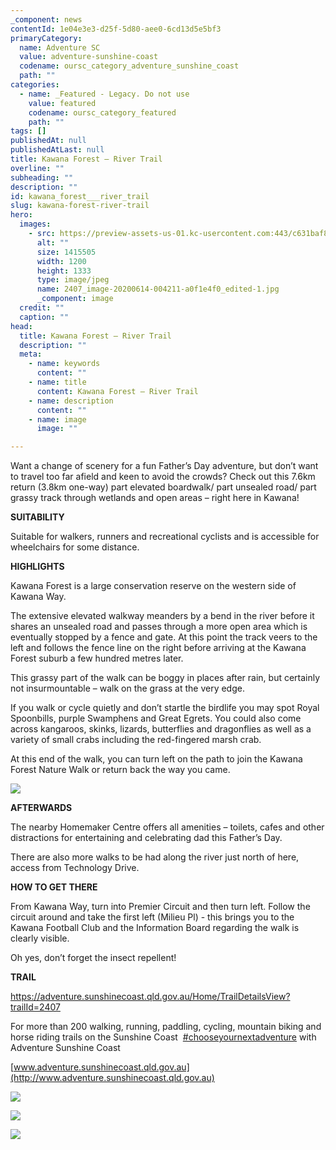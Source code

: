 ```yaml
---
_component: news
contentId: 1e04e3e3-d25f-5d80-aee0-6cd13d5e5bf3
primaryCategory:
  name: Adventure SC
  value: adventure-sunshine-coast
  codename: oursc_category_adventure_sunshine_coast
  path: ""
categories:
  - name: _Featured - Legacy. Do not use
    value: featured
    codename: oursc_category_featured
    path: ""
tags: []
publishedAt: null
publishedAtLast: null
title: Kawana Forest – River Trail
overline: ""
subheading: ""
description: ""
id: kawana_forest___river_trail
slug: kawana-forest-river-trail
hero:
  images:
    - src: https://preview-assets-us-01.kc-usercontent.com:443/c631baf8-1b46-001f-580c-d0001b68b4a8/14c31e2b-3f78-4414-941a-8e84630cce87/2407_image-20200614-004211-a0f1e4f0_edited-1.jpg
      alt: ""
      size: 1415505
      width: 1200
      height: 1333
      type: image/jpeg
      name: 2407_image-20200614-004211-a0f1e4f0_edited-1.jpg
      _component: image
  credit: ""
  caption: ""
head:
  title: Kawana Forest – River Trail
  description: ""
  meta:
    - name: keywords
      content: ""
    - name: title
      content: Kawana Forest – River Trail
    - name: description
      content: ""
    - name: image
      image: ""

---
```

Want a change of scenery for a fun Father’s Day adventure, but don’t want to travel too far afield and keen to avoid the crowds? Check out this 7.6km return (3.8km one-way) part elevated boardwalk/ part unsealed road/ part grassy track through wetlands and open areas – right here in Kawana!

**SUITABILITY**

Suitable for walkers, runners and recreational cyclists and is accessible for wheelchairs for some distance.

**HIGHLIGHTS**

Kawana Forest is a large conservation reserve on the western side of Kawana Way.

The extensive elevated walkway meanders by a bend in the river before it shares an unsealed road and passes through a more open area which is eventually stopped by a fence and gate. At this point the track veers to the left and follows the fence line on the right before arriving at the Kawana Forest suburb a few hundred metres later.

This grassy part of the walk can be boggy in places after rain, but certainly not insurmountable – walk on the grass at the very edge.

If you walk or cycle quietly and don’t startle the birdlife you may spot Royal Spoonbills, purple Swamphens and Great Egrets. You could also come across kangaroos, skinks, lizards, butterflies and dragonflies as well as a variety of small crabs including the red-fingered marsh crab.

At this end of the walk, you can turn left on the path to join the Kawana Forest Nature Walk or return back the way you came.

![](https://preview-assets-us-01.kc-usercontent.com:443/c631baf8-1b46-001f-580c-d0001b68b4a8/edd089ce-70a0-43b4-a6b6-512728ee8559/received_12020308539602082-013-2-768x1024.jpg)

**AFTERWARDS**

The nearby Homemaker Centre offers all amenities – toilets, cafes and other distractions for entertaining and celebrating dad this Father’s Day.

There are also more walks to be had along the river just north of here, access from Technology Drive.

**HOW TO GET THERE**

From Kawana Way, turn into Premier Circuit and then turn left. Follow the circuit around and take the first left (Milieu Pl) - this brings you to the Kawana Football Club and the Information Board regarding the walk is clearly visible.

Oh yes, don’t forget the insect repellent!

**TRAIL**

<https://adventure.sunshinecoast.qld.gov.au/Home/TrailDetailsView?trailId=2407>


For more than 200 walking, running, paddling, cycling, mountain biking and horse riding trails on the Sunshine Coast  [#chooseyournextadventure](https://www.facebook.com/hashtag/chooseyournextadventure?__eep__=6&__cft__%5b0%5d=AZV6ZsJ4gxrUryCZ6UYEc3JFdRJpPdFO27jGc1Bg7pJbsN8oTKpruixAqhtNmtLZjPPwT0QPC9Wm-1gkrRApqhZggDZiS32L9dxBB2Ictzb5zjr5luLeoxUrvWNMvzLKyJ0&__tn__=*NK-R)
&#x20;with Adventure Sunshine Coast

[www.adventure.sunshinecoast.qld.gov.au](http://www.adventure.sunshinecoast.qld.gov.au)


![](https://preview-assets-us-01.kc-usercontent.com:443/c631baf8-1b46-001f-580c-d0001b68b4a8/5040b327-2f9f-4ba1-80ea-fda6dee488ae/2407_image-20200614-004225-8389ef06_edited-922x1024.jpg)

![](https://preview-assets-us-01.kc-usercontent.com:443/c631baf8-1b46-001f-580c-d0001b68b4a8/ca586542-90bf-4321-9fa1-dae96732b106/2407_image-20200614-005540-40ebf551_edited-922x1024.jpg)

![](https://preview-assets-us-01.kc-usercontent.com:443/c631baf8-1b46-001f-580c-d0001b68b4a8/61c4fdb0-5e1c-47d7-aee8-fdba42e70abe/2407_image-20200614-023134-a323b855_edited-922x1024.jpg)
